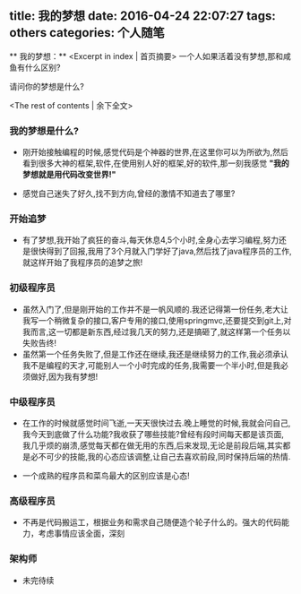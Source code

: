 title: 我的梦想
date: 2016-04-24 22:07:27
tags: others
categories: 个人随笔
---
** 我的梦想：** <Excerpt in index | 首页摘要>
    一个人如果活着没有梦想,那和咸鱼有什么区别?
<!-- more -->请问你的梦想是什么?
<The rest of contents | 余下全文>

### 我的梦想是什么?
- 刚开始接触编程的时候,感觉代码是个神器的世界,在这里你可以为所欲为,然后看到很多大神的框架,软件,在使用别人好的框架,好的软件,那一刻我感觉 <strong>"我的梦想就是用代码改变世界!"</strong>

- 感觉自己迷失了好久,找不到方向,曾经的激情不知道去了哪里?

### 开始追梦
- 有了梦想,我开始了疯狂的奋斗,每天休息4,5个小时,全身心去学习编程,努力还是很快得到了回报,我用了3个月就入门学好了java,然后找了java程序员的工作,就这样开始了我程序员的追梦之旅!

### 初级程序员

- 虽然入门了,但是刚开始的工作并不是一帆风顺的.我还记得第一份任务,老大让我写一个稍微复杂的接口,客户专用的接口,使用springmvc,还要提交到git上,对我而言,这一切都是新东西,经过我几天的努力,还是搞砸了,就这样第一个任务以失败告终!
- 虽然第一个任务失败了,但是工作还在继续,我还是继续努力的工作,我必须承认我不是编程的天才,可能别人一个小时完成的任务,我需要一个半小时,但是我必须做好,因为我有梦想!

### 中级程序员
- 在工作的时候就感觉时间飞逝,一天天很快过去.晚上睡觉的时候,我就会问自己,我今天到底做了什么功能?我收获了哪些技能?曾经有段时间每天都是该页面,我几乎烦的崩溃,感觉每天都在做无用的东西,后来发现,无论是前段后端,其实都是必不可少的技能,我的心态应该调整,让自己去喜欢前段,同时保持后端的热情.

- 一个成熟的程序员和菜鸟最大的区别应该是心态!

### 高级程序员
- 不再是代码搬运工，根据业务和需求自己随便造个轮子什么的。强大的代码能力，考虑事情应该全面，深刻

### 架构师
- 未完待续
